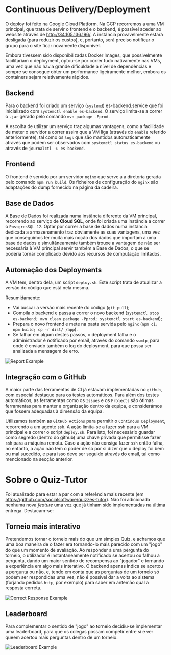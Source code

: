 # Continuous Delivery/Deployment

O deploy foi feito na Google Cloud Platform. Na GCP recorremos a uma VM principal, que trata de servir o frontend e o backend, é possível aceder ao website através de http://34.105.136.196/. A instância provavelmente estará desligada (para reduzir os custos), e, portanto, será preciso notificar o grupo para o site ficar novamente disponível.

Embora tivessem sido disponibilizadas Docker Images, que possivelmente facilitariam o deployment, optou-se por correr tudo nativamente nas VMs, uma vez que não havia grande dificuldade a nível de dependências e sempre se consegue obter um performance ligeiramente melhor, embora os containers sejam relativamente rápidos.

## Backend
Para o backend foi criado um serviço (`systemd`) es-backend.service que foi inicializado com `systemctl enable es-backend`. O serviço limita-se a correr o `.jar` gerado pelo comando `mvn package -Pprod`.

A escolha de utilizar um serviço traz algumas vantagens, como a facilidade de meter o servidor a correr assim que a VM liga (através do `enable` referido anteriormente), tal como os `logs` que são mantidos automaticamente através que podem ser observados com `systemctl status es-backend` ou através de `journalctl -u es-backend`.

## Frontend
O frontend é servido por um servidor `nginx` que serve a a diretoria gerada pelo comando `npm run build`. Os ficheiros de configuração do `nginx` são adaptações do dump fornecido na página da cadeira.

## Base de Dados
A Base de Dados foi realizada numa instância diferente da VM principal, recorrendo ao serviço de **Cloud SQL**, onde foi criada uma instância a correr o `PostgresSQL 12`. Optar por correr a base de dados numa instância dedicada a armazenamento traz obviamente as suas vantagens, uma vez que conseguimos ter muita mais noção dos dados que importam a uma base de dados e simultâneamente também trouxe a vantagem de não ser necessária à VM principal servir também a Base de Dados, o que se poderia tornar complicado devido aos recursos de computação limitados.

## Automação dos Deployments
A VM tem, dentro dela, um script `deploy.sh`. Este script trata de atualizar a versão do código que está nela mesma.

Resumidamente:
- Vai buscar a versão mais recente do código (`git pull`);
- Compila o backend e passa a correr o novo backend (`systemctl stop es-backend; mvn clean package -Pprod; systemctl start es-backend`);
- Prepara o novo frontend e mete na pasta servida pelo `nginx` (`npm ci; npm build; cp -r dist/ /app`).
- Se falhar em algum destes passos, o deployment falha e o administrador é notificado por email, através do comando `ssmtp`, para onde é enviado também o log do deployment, para que possa ser analizada a mensagem de erro.

![Report Example](https://web.tecnico.ulisboa.pt/ist189471/ES/failure-report.png)

## Integração com o GitHub
A maior parte das ferramentas de CI já estavam implementadas no `github`, com especial destaque para os testes automáticos. Para além dos testes automáticos, as ferramentas como os `Issues` e os `Projects` são ótimas ferramentas para manter a organização dentro da equipa, e considerámos que fossem adequadas à dimensão da equipa.

Utilizamos também as `GitHub Actions` para permitir o `Continous Deployment`, recorrendo a um agente `ssh`. A ação limita-se a fazer ssh para a VM principal e a correr o script `deploy.sh`. Para isto, foi necessário guardar como segredo (dentro do github) uma chave privada que permitisse fazer `ssh` para a máquina remota. Caso a ação não consiga fazer `ssh` então falha, no entanto, a ação não tem o poder de só por si dizer que o deploy foi bem ou mal sucedido, e para isso deve ser seguido através do email, tal como mencionado na secção anterior.

# Sobre o Quiz-Tutor
Foi atualizado para estar a par com a referência mais recente (em https://github.com/socialsoftware/quizzes-tutor). Não foi adicionada nenhuma nova *feature* uma vez que já tinham sido implementadas na última entrega. Destacam-se:

## Torneio mais interativo
Pretendemos tornar o torneio mais do que um simples Quiz, e achamos que uma boa maneira de o fazer era tornando-lo mais parecido com um "jogo" do que um momento de avaliação. Ao responder a uma pergunta do torneio, o utilizador é instantaneamente notificado se acertou ou falhou a pergunta, dando um maior sentido de recompensa ao "jogador" e tornando a experiência em algo mais interativo. O backend apenas indica se acertou a pergunta ou não, e, tendo em conta que as perguntas de um torneio só podem ser respondidas uma vez, não é possível dar a volta ao sistema (forjando pedidos `http`, por exemplo) para saber em antemão qual a resposta correta.

![Correct Response Example](https://web.tecnico.ulisboa.pt/ist189471/ES/CorrectAnswer.png)

## Leaderboard
Para complementar o sentido de "jogo" ao torneio decidiu-se implementar uma leaderboard, para que os colegas possam competir entre si e ver queem acertou mais perguntas dentro de um torneio.

![Leaderboard Example](http://web.tecnico.ulisboa.pt/~ist189460/es20/esImages/leaderboard/leaderboardPic)